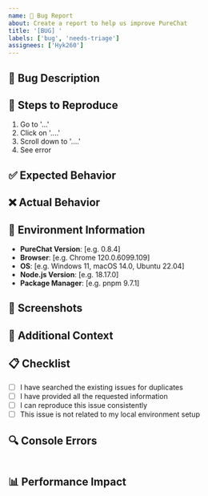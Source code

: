 ```yaml
---
name: 🐛 Bug Report
about: Create a report to help us improve PureChat
title: '[BUG] '
labels: ['bug', 'needs-triage']
assignees: ['Hyk260']
---
```


## 🐛 Bug Description
<!-- 请清晰简洁地描述这个 bug -->

## 🔄 Steps to Reproduce
<!-- 重现步骤 -->
1. Go to '...'
2. Click on '....'
3. Scroll down to '....'
4. See error

## ✅ Expected Behavior
<!-- 请清晰简洁地描述您期望发生的行为 -->

## ❌ Actual Behavior
<!-- 请清晰简洁地描述实际发生的行为 -->

## 📱 Environment Information
<!-- 环境信息 -->
- **PureChat Version**: [e.g. 0.8.4]
- **Browser**: [e.g. Chrome 120.0.6099.109]
- **OS**: [e.g. Windows 11, macOS 14.0, Ubuntu 22.04]
- **Node.js Version**: [e.g. 18.17.0]
- **Package Manager**: [e.g. pnpm 9.7.1]

## 📸 Screenshots
<!-- 如果适用，请添加截图来帮助解释问题 -->

## 🔧 Additional Context
<!-- 添加关于问题的其他上下文信息 -->

## 📋 Checklist
<!-- 检查清单 -->
- [ ] I have searched the existing issues for duplicates
- [ ] I have provided all the requested information
- [ ] I can reproduce this issue consistently
- [ ] This issue is not related to my local environment setup

## 🔍 Console Errors
<!-- 如果有任何控制台错误，请在此粘贴 -->
```
```

## 📊 Performance Impact
<!-- 如果这个 bug 影响性能，请描述影响 --> 